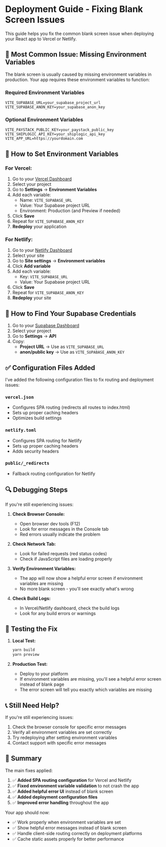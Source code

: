 # Deployment Guide - Fixing Blank Screen Issues

This guide helps you fix the common blank screen issue when deploying your React app to Vercel or Netlify.

## 🚨 Most Common Issue: Missing Environment Variables

The blank screen is usually caused by missing environment variables in production. Your app requires these environment variables to function:

### Required Environment Variables

```
VITE_SUPABASE_URL=your_supabase_project_url
VITE_SUPABASE_ANON_KEY=your_supabase_anon_key
```

### Optional Environment Variables

```
VITE_PAYSTACK_PUBLIC_KEY=your_paystack_public_key
VITE_SHIPLOGIC_API_KEY=your_shiplogic_api_key
VITE_APP_URL=https://yourdomain.com
```

## 📝 How to Set Environment Variables

### For Vercel:

1. Go to your [Vercel Dashboard](https://vercel.com/dashboard)
2. Select your project
3. Go to **Settings** → **Environment Variables**
4. Add each variable:
   - Name: `VITE_SUPABASE_URL`
   - Value: Your Supabase project URL
   - Environment: Production (and Preview if needed)
5. Click **Save**
6. Repeat for `VITE_SUPABASE_ANON_KEY`
7. **Redeploy** your application

### For Netlify:

1. Go to your [Netlify Dashboard](https://app.netlify.com/)
2. Select your site
3. Go to **Site settings** → **Environment variables**
4. Click **Add variable**
5. Add each variable:
   - Key: `VITE_SUPABASE_URL`
   - Value: Your Supabase project URL
6. Click **Save**
7. Repeat for `VITE_SUPABASE_ANON_KEY`
8. **Redeploy** your site

## 🔧 How to Find Your Supabase Credentials

1. Go to your [Supabase Dashboard](https://app.supabase.com/)
2. Select your project
3. Go to **Settings** → **API**
4. Copy:
   - **Project URL** → Use as `VITE_SUPABASE_URL`
   - **anon/public key** → Use as `VITE_SUPABASE_ANON_KEY`

## ✅ Configuration Files Added

I've added the following configuration files to fix routing and deployment issues:

### `vercel.json`

- Configures SPA routing (redirects all routes to index.html)
- Sets up proper caching headers
- Optimizes build settings

### `netlify.toml`

- Configures SPA routing for Netlify
- Sets up proper caching headers
- Adds security headers

### `public/_redirects`

- Fallback routing configuration for Netlify

## 🔍 Debugging Steps

If you're still experiencing issues:

1. **Check Browser Console:**

   - Open browser dev tools (F12)
   - Look for error messages in the Console tab
   - Red errors usually indicate the problem

2. **Check Network Tab:**

   - Look for failed requests (red status codes)
   - Check if JavaScript files are loading properly

3. **Verify Environment Variables:**

   - The app will now show a helpful error screen if environment variables are missing
   - No more blank screen - you'll see exactly what's wrong

4. **Check Build Logs:**
   - In Vercel/Netlify dashboard, check the build logs
   - Look for any build errors or warnings

## 🚀 Testing the Fix

1. **Local Test:**

   ```bash
   yarn build
   yarn preview
   ```

2. **Production Test:**
   - Deploy to your platform
   - If environment variables are missing, you'll see a helpful error screen instead of blank page
   - The error screen will tell you exactly which variables are missing

## 📞 Still Need Help?

If you're still experiencing issues:

1. Check the browser console for specific error messages
2. Verify all environment variables are set correctly
3. Try redeploying after setting environment variables
4. Contact support with specific error messages

## 🎯 Summary

The main fixes applied:

1. ✅ **Added SPA routing configuration** for Vercel and Netlify
2. ✅ **Fixed environment variable validation** to not crash the app
3. ✅ **Added helpful error UI** instead of blank screen
4. ✅ **Added deployment configuration files**
5. ✅ **Improved error handling** throughout the app

Your app should now:

- ✅ Work properly when environment variables are set
- ✅ Show helpful error messages instead of blank screen
- ✅ Handle client-side routing correctly on deployment platforms
- ✅ Cache static assets properly for better performance
